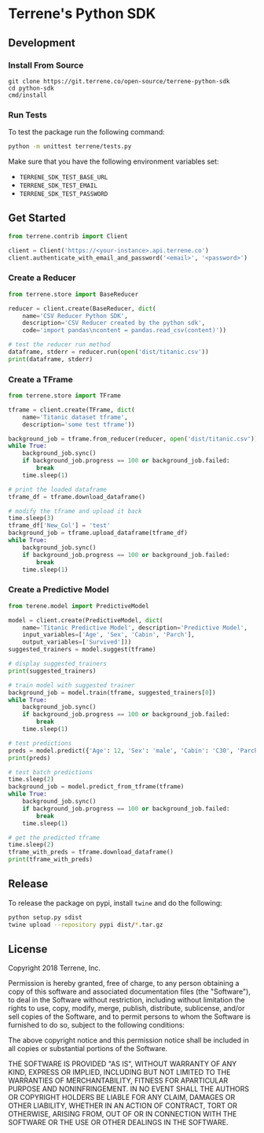 # Terrene's Python SDK


## Development

### Install From Source

```
git clone https://git.terrene.co/open-source/terrene-python-sdk
cd python-sdk
cmd/install
```

### Run Tests

To test the package run the following command:

```bash
python -m unittest terrene/tests.py
```

Make sure that you have the following environment variables set:

- `TERRENE_SDK_TEST_BASE_URL`
- `TERRENE_SDK_TEST_EMAIL`
- `TERRENE_SDK_TEST_PASSWORD`


## Get Started

```python
from terrene.contrib import Client

client = Client('https://<your-instance>.api.terrene.co')
client.authenticate_with_email_and_password('<email>', '<password>')
```

### Create a Reducer

```python
from terrene.store import BaseReducer

reducer = client.create(BaseReducer, dict(
    name='CSV Reducer Python SDK',
    description='CSV Reducer created by the python sdk',
    code='import pandas\ncontent = pandas.read_csv(content)'))

# test the reducer run method
dataframe, stderr = reducer.run(open('dist/titanic.csv'))
print(dataframe, stderr)
```

### Create a TFrame

```python
from terrene.store import TFrame

tframe = client.create(TFrame, dict(
    name='Titanic dataset tframe',
    description='some test tframe'))

background_job = tframe.from_reducer(reducer, open('dist/titanic.csv'))
while True:
    background_job.sync()
    if background_job.progress == 100 or background_job.failed:
        break
    time.sleep(1)

# print the loaded dataframe
tframe_df = tframe.download_dataframe()

# modify the tframe and upload it back
time.sleep(3)
tframe_df['New_Col'] = 'test'
background_job = tframe.upload_dataframe(tframe_df)
while True:
    background_job.sync()
    if background_job.progress == 100 or background_job.failed:
        break
    time.sleep(1)

```

### Create a Predictive Model

```python
from terene.model import PredictiveModel

model = client.create(PredictiveModel, dict(
    name='Titanic Predictive Model', description='Predictive Model',
    input_variables=['Age', 'Sex', 'Cabin', 'Parch'],
    output_variables=['Survived']))
suggested_trainers = model.suggest(tframe)

# display suggested_trainers
print(suggested_trainers)
```

```python
# train model with suggested trainer
background_job = model.train(tframe, suggested_trainers[0])
while True:
    background_job.sync()
    if background_job.progress == 100 or background_job.failed:
        break
    time.sleep(1)
```

```python
# test predictions
preds = model.predict({'Age': 12, 'Sex': 'male', 'Cabin': 'C30', 'Parch': 1})
print(preds)

# test batch predictions
time.sleep(2)
background_job = model.predict_from_tframe(tframe)
while True:
    background_job.sync()
    if background_job.progress == 100 or background_job.failed:
        break
    time.sleep(1)

# get the predicted tframe
time.sleep(2)
tframe_with_preds = tframe.download_dataframe()
print(tframe_with_preds)
```

## Release

To release the package on pypi, install `twine` and do the following:

```bash
python setup.py sdist
twine upload --repository pypi dist/*.tar.gz
```

## License

Copyright 2018 Terrene, Inc.

Permission is hereby granted, free of charge, to any person
obtaining a copy of this software and associated documentation
files (the "Software"), to deal in the Software without restriction,
including without limitation the rights to use, copy, modify,
merge, publish, distribute, sublicense, and/or sell copies of
the Software, and to permit persons to whom the Software is
furnished to do so, subject to the following conditions:

The above copyright notice and this permission notice shall be
included in all copies or substantial portions of the Software.

THE SOFTWARE IS PROVIDED "AS IS", WITHOUT WARRANTY OF ANY KIND, EXPRESS OR IMPLIED,
INCLUDING BUT NOT LIMITED TO THE WARRANTIES OF MERCHANTABILITY, FITNESS FOR
APARTICULAR PURPOSE AND NONINFRINGEMENT. IN NO EVENT SHALL THE AUTHORS
OR COPYRIGHT HOLDERS BE LIABLE FOR ANY CLAIM, DAMAGES OR OTHER LIABILITY,
WHETHER IN AN ACTION OF CONTRACT, TORT OR OTHERWISE, ARISING FROM,
OUT OF OR IN CONNECTION WITH THE SOFTWARE OR THE USE OR OTHER DEALINGS IN THE SOFTWARE.
